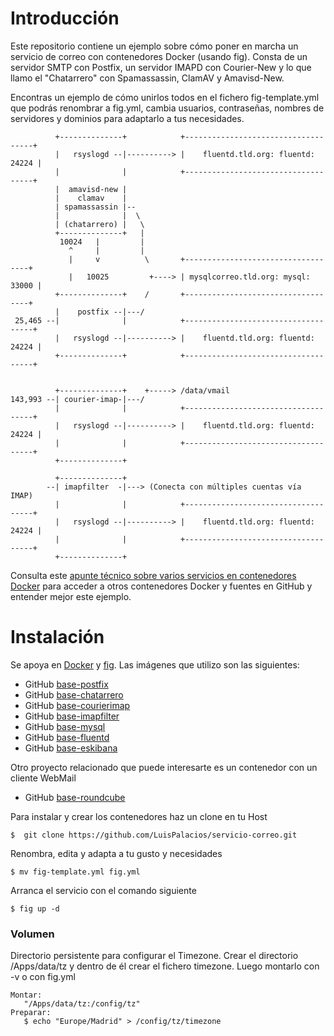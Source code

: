 # Introducción


Este repositorio contiene un ejemplo sobre cómo poner en marcha un servicio de correo con contenedores Docker (usando fig). Consta de un servidor SMTP con Postfix, un servidor IMAPD con Courier-New y lo que llamo el "Chatarrero" con  Spamassassin, ClamAV y Amavisd-New. 

Encontras un ejemplo de cómo unirlos todos en el fichero fig-template.yml que podrás renombrar a fig.yml, cambia usuarios, contraseñas, nombres de servidores y dominios para adaptarlo a tus necesidades. 
  

              +--------------+            +------------------------------------+
              |   rsyslogd --|----------> |    fluentd.tld.org: fluentd: 24224 |
              |              |            +------------------------------------+
              |  amavisd-new | 
              |    clamav    | 
              | spamassassin |-- 
              |              |  \
              | (chatarrero) |   \
              +--------------+   |
               10024   |         |
                 ^     |         |
                 |     v          \       +-----------------------------------+                   
                 |   10025         +----> | mysqlcorreo.tld.org: mysql: 33000 |
              +--------------+    /       +-----------------------------------+
              |    postfix --|---/
     25,465 --|              |            +------------------------------------+
              |   rsyslogd --|----------> |    fluentd.tld.org: fluentd: 24224 |
              +--------------+            +------------------------------------+
 
 
              +--------------+    +-----> /data/vmail
    143,993 --| courier-imap-|---/
              |              |            +------------------------------------+
              |   rsyslogd --|----------> |    fluentd.tld.org: fluentd: 24224 |
              |              |            +------------------------------------+
              +--------------+
 
              +--------------+ 
            --| imapfilter  -|---> (Conecta con múltiples cuentas vía IMAP)
              |              |            +------------------------------------+
              |   rsyslogd --|----------> |    fluentd.tld.org: fluentd: 24224 |
              |              |            +------------------------------------+
              +--------------+

Consulta este [apunte técnico sobre varios servicios en contenedores Docker](http://www.luispa.com/?p=172) para acceder a otros contenedores Docker y fuentes en GitHub y entender mejor este ejemplo.


# Instalación

Se apoya en [Docker](https://www.docker.com/) y [fig](http://www.fig.sh/index.html). Las imágenes que utilizo son las siguientes:

* GitHub [base-postfix](https://github.com/LuisPalacios/base-postfix)
* GitHub [base-chatarrero](https://github.com/LuisPalacios/base-chatarrero)
* GitHub [base-courierimap](https://github.com/LuisPalacios/base-courierimap)
* GitHub [base-imapfilter](https://github.com/LuisPalacios/base-imapfilter)
* GitHub [base-mysql](https://github.com/LuisPalacios/base-mysql)
* GitHub [base-fluentd](https://github.com/LuisPalacios/base-fluentd)
* GitHub [base-eskibana](https://github.com/LuisPalacios/base-eskibana)

Otro proyecto relacionado que puede interesarte es un contenedor con un cliente WebMail

* GitHub [base-roundcube](https://github.com/LuisPalacios/base-roundcube)


Para instalar y crear los contenedores haz un clone en tu Host

    $  git clone https://github.com/LuisPalacios/servicio-correo.git

Renombra, edita y adapta a tu gusto y necesidades 

    $ mv fig-template.yml fig.yml

Arranca el servicio con el comando siguiente

    $ fig up -d



### Volumen

Directorio persistente para configurar el Timezone. Crear el directorio /Apps/data/tz y dentro de él crear el fichero timezone. Luego montarlo con -v o con fig.yml

    Montar:
       "/Apps/data/tz:/config/tz"  
    Preparar: 
       $ echo "Europe/Madrid" > /config/tz/timezone
